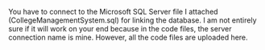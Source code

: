 You have to connect to the Microsoft SQL Server file I attached (CollegeManagementSystem.sql) for linking the database. I am not entirely sure if it will work on your end because in the code files, the server connection name is mine. However, all the code files are uploaded here. 
